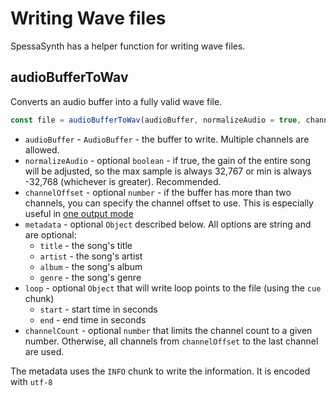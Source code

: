 # Writing Wave files
SpessaSynth has a helper function for writing wave files.

## audioBufferToWav
Converts an audio buffer into a fully valid wave file.
```js
const file = audioBufferToWav(audioBuffer, normalizeAudio = true, channelOffset = 0, metadata = {}, loop = undefined, channelCount = all);
```
- `audioBuffer` - `AudioBuffer` - the buffer to write. Multiple channels are allowed.
- `normalizeAudio` - optional `boolean` - if true, the gain of the entire song will be adjusted, so the max sample is always 32,767 or min is always -32,768 (whichever is greater). Recommended.
- `channelOffset` - optional `number` - if the buffer has more than two channels,
you can specify the channel offset to use.
This is especially useful in [one output mode](../synthesizer/index.md#one-output-mode)
- `metadata` - optional `Object` described below. All options are string and are optional:
  - `title` - the song's title
  - `artist` - the song's artist
  - `album` - the song's album
  - `genre` - the song's genre
- `loop` - optional `Object` that will write loop points to the file (using the `cue ` chunk)
  - `start` - start time in seconds
  - `end` - end time in seconds
- `channelCount` - optional `number` that limits the channel count to a given number. Otherwise, all channels from `channelOffset` to the last channel are used.

The metadata uses the `INFO` chunk to write the information. It is encoded with `utf-8`